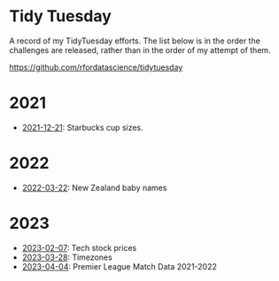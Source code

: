 # Tidy Tuesday

A record of my TidyTuesday efforts. The list below is in the order the challenges are released, rather than in the order of my attempt of them. 

https://github.com/rfordatascience/tidytuesday


# 2021

-   [2021-12-21](https://github.com/dplloyd/tidytuesday/tree/main/2021/2021-12-21): Starbucks cup sizes.

# 2022

 - [2022-03-22](https://github.com/dplloyd/tidytuesday/tree/main/2022/2022-03-22): New Zealand baby names

# 2023

- [2023-02-07](https://github.com/dplloyd/tidytuesday/tree/main/2023/2023-02-07): Tech stock prices
- [2023-03-28](https://github.com/dplloyd/tidytuesday/tree/main/2023/2023-03-28): Timezones
- [2023-04-04](https://github.com/dplloyd/tidytuesday/tree/main/2023/2023-04-04): Premier League Match Data 2021-2022

